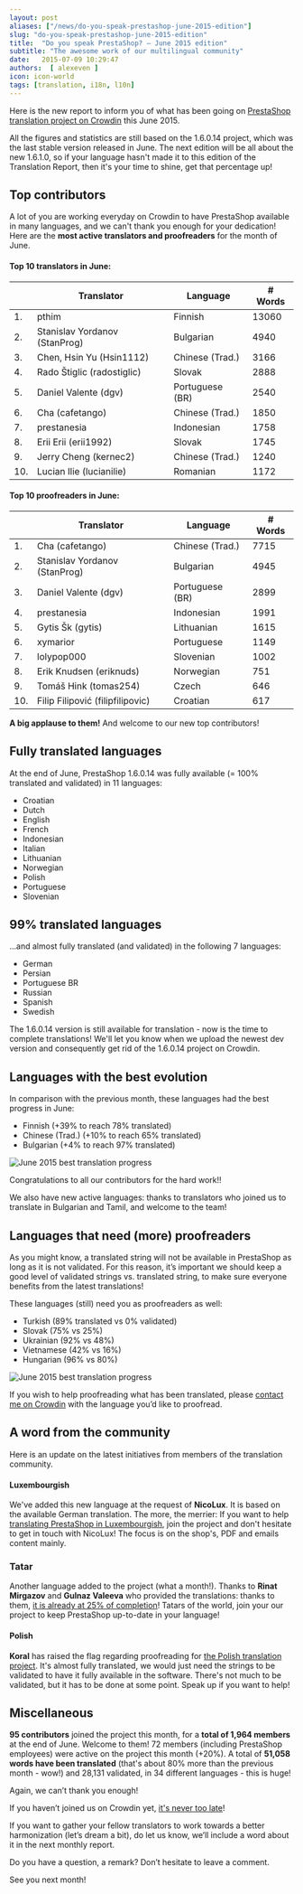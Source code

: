 ```yaml
---
layout: post
aliases: ["/news/do-you-speak-prestashop-june-2015-edition"]
slug: "do-you-speak-prestashop-june-2015-edition"
title:  "Do you speak PrestaShop? – June 2015 edition"
subtitle: "The awesome work of our multilingual community"
date:   2015-07-09 10:29:47
authors:  [ alexeven ]
icon: icon-world
tags: [translation, i18n, l10n]
---
```



Here is the new report to inform you of what has been going on [PrestaShop translation project on Crowdin](https://crowdin.com/project/prestashop-official) this June 2015.

All the figures and statistics are still based on the 1.6.0.14 project, which was the last stable version released in June. The next edition will be all about the new 1.6.1.0, so if your language hasn't made it to this edition of the Translation Report, then it's your time to shine, get that percentage up!


## Top contributors

A lot of you are working everyday on Crowdin to have PrestaShop available in many languages, and we can't thank you enough for your dedication! Here are the **most active translators and proofreaders** for the month of June.

#### Top 10 translators in June:

| |Translator | Language | # Words
|-|---------- | -------- | ----------------
 1. | pthim | Finnish  |13060
 2. | Stanislav Yordanov (StanProg) | Bulgarian |4940
 3. | Chen, Hsin Yu (Hsin1112) | Chinese (Trad.)| 3166
 4. | Rado Štiglic (radostiglic) | Slovak |2888
 5. | Daniel Valente (dgv) | Portuguese (BR) | 2540
 6. | Cha (cafetango) | Chinese (Trad.) |1850
 7. | prestanesia | Indonesian |1758
 8. | Erii Erii (erii1992) | Slovak |1745
 9. | Jerry Cheng (kernec2) | Chinese (Trad.) |1240
10. | Lucian Ilie (lucianilie) | Romanian |1172


#### Top 10 proofreaders in June:

| | Translator | Language | # Words
|-| ---------- | -------- | ----------------
 1. | Cha (cafetango) | Chinese (Trad.) |7715
 2. | Stanislav Yordanov (StanProg) | Bulgarian |4945
 3. | Daniel Valente (dgv) | Portuguese (BR) | 2899
 4. | prestanesia | Indonesian |1991
 5. | Gytis Šk (gytis) | Lithuanian | 1615
 6. | xymarior | Portuguese |1149
 7. | lolypop000 | Slovenian |1002
 8. | Erik Knudsen (eriknuds) | Norwegian |751
 9. | Tomáš Hink (tomas254) | Czech |646
10. | Filip Filipović (filipfilipovic) | Croatian |617

**A big applause to them!** And welcome to our new top contributors!


## Fully translated languages

At the end of June, PrestaShop 1.6.0.14 was fully available (= 100% translated and validated) in 11 languages:

* Croatian
* Dutch
* English
* French
* Indonesian
* Italian
* Lithuanian
* Norwegian
* Polish
* Portuguese
* Slovenian


## 99% translated languages

…and almost fully translated (and validated) in the following 7 languages:

* German
* Persian
* Portuguese BR
* Russian
* Spanish
* Swedish

The 1.6.0.14 version is still available for translation - now is the time to complete translations! We'll let you know when we upload the newest dev version and consequently get rid of the 1.6.0.14 project on Crowdin.

## Languages with the best evolution

In comparison with the previous month, these languages had the best progress in June:

* Finnish (+39% to reach 78% translated)
* Chinese (Trad.) (+10% to reach 65% translated)
* Bulgarian (+4% to reach 97% translated)

![June 2015 best translation progress](/assets/images/2015/07/Build_Crowdin_progress_june15.png)

Congratulations to all our contributors for the hard work!!

We also have new active languages: thanks to translators who joined us to translate in Bulgarian and Tamil, and welcome to the team!


## Languages that need (more) proofreaders

As you might know, a translated string will not be available in PrestaShop as long as it is not validated. For this reason, it’s important we should keep a good level of validated strings vs. translated string, to make sure everyone benefits from the latest translations!

These languages (still) need you as proofreaders as well:

* Turkish (89% translated vs 0% validated)
* Slovak (75% vs 25%)
* Ukrainian (92% vs 48%)
* Vietnamese (42% vs 16%)
* Hungarian (96% vs 80%)

![June 2015 best translation progress](/assets/images/2015/07/Build_Crowdin_proofreading_june15.png)

If you wish to help proofreading what has been translated, please [contact me on Crowdin](https://crowdin.com/profile/alex-even) with the language you’d like to proofread.



## A word from the community

Here is an update on the latest initiatives from members of the translation community.

#### Luxembourgish
We've added this new language at the request of **NicoLux**. It is based on the available German translation. The more, the merrier: If you want to help [translating PrestaShop in Luxembourgish](https://crowdin.com/project/prestashop-official/de-LU), join the project and don't hesitate to get in touch with NicoLux! The focus is on the shop's, PDF and emails content mainly.

### Tatar
Another language added to the project (what a month!). Thanks to **Rinat Mirgazov** and **Gulnaz Valeeva** who provided the translations: thanks to them, [it is already at 25% of completion](https://crowdin.com/project/prestashop-official/tt-RU)!
Tatars of the world, join your our project to keep PrestaShop up-to-date in your language!

#### Polish
**Koral** has raised the flag regarding proofreading for [the Polish translation project](https://crowdin.com/project/prestashop-official/pl). It's almost fully translated, we would just need the strings to be validated to have it fully available in the software. There's not much to be validated, but it has to be done at some point. Speak up if you want to help!


## Miscellaneous
**95 contributors** joined the project this month, for a **total of 1,964 members** at the end of June. Welcome to them!
72 members (including PrestaShop employees) were active on the project this month (+20%).
A total of **51,058 words have been translated** (that's about 80% more than the previous month - wow!) and 28,131 validated, in 34 different languages - this is huge!

Again, we can’t thank you enough!

If you haven’t joined us on Crowdin yet, [it's never too late](https://crowdin.com/project/prestashop-official)!

If you want to gather your fellow translators to work towards a better harmonization (let’s dream a bit), do let us know, we’ll include a word about it in the next monthly report.

Do you have a question, a remark? Don’t hesitate to leave a comment.

See you next month!
